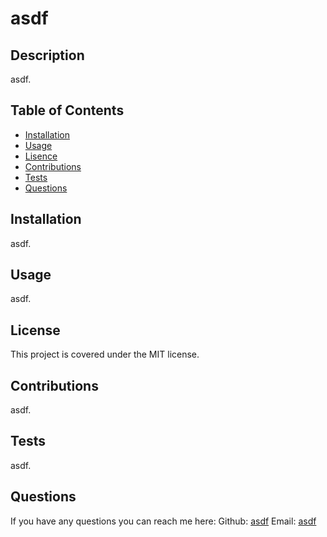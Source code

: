 
# asdf

## Description

asdf.

## Table of Contents

- [Installation](#installation)
- [Usage](#usage)
- [Lisence](#lisence)
- [Contributions](#contributions)
- [Tests](#tests)
- [Questions](#questions)

## Installation
asdf.

## Usage
asdf.

## License
This project is covered under the MIT license.

## Contributions
asdf.

## Tests
asdf.

## Questions
If you have any questions you can reach me here:
Github: [asdf](https://github.com/asdf)
Email: [asdf](mailto:asdf)